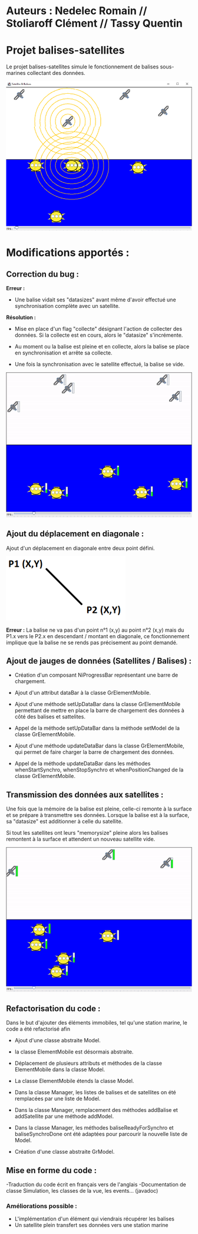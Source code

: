 
# Auteurs : Nedelec Romain // Stoliaroff Clément // Tassy Quentin

# Projet balises-satellites
Le projet balises-satellites simule le fonctionnement de balises sous-marines collectant des données.

![alt text](./screenshots/ancienneVersion.png "img1")

# Modifications apportés :
## Correction du bug : 

**Erreur :**

- Une balise vidait ses "datasizes" avant même d'avoir effectué une synchronisation complète avec un satellite.

**Résolution :**

- Mise en place d'un flag "collecte" désignant l'action de collecter des données. Si la collecte est en cours, alors le "datasize" s'incrémente.

- Au moment ou la balise est pleine et en collecte, alors la balise se place en synchronisation et arrête sa collecte. 

- Une fois la synchronisation avec le satellite effectué, la balise se vide.

![alt text](./screenshots/satellites-balises.gif "img2")

## Ajout du déplacement en diagonale :
Ajout d'un déplacement en diagonale entre deux point défini.

![alt text](./screenshots/Diagonale.png "img3")

**Erreur :**
La balise ne va pas d'un point n°1 (x,y) au point n°2 (x,y) mais du P1.x vers le P2.x en descendant / montant en diagonale, ce fonctionnement implique que la balise ne se rends pas précisement au point demandé.

## Ajout de jauges de données (Satellites / Balises) :

- Création d'un composant NiProgressBar représentant une barre de chargement.

- Ajout d'un attribut dataBar à la classe GrElementMobile.

- Ajout d'une méthode setUpDataBar dans la classe GrElementMobile permettant de mettre en place la barre de chargement des données à côté des balises et sattelites.

- Appel de la méthode setUpDataBar dans la méthode setModel de la classe GrElementMobile.

- Ajout d'une méthode updateDataBar dans la classe GrElementMobile, qui permet de faire charger la barre de chargement des données.

- Appel de la méthode updateDataBar dans les méthodes whenStartSynchro, whenStopSynchro et whenPositionChanged de la classe GrElementMobile.

## Transmission des données aux satellites :
Une fois que la mémoire de la balise est pleine, celle-ci remonte à la surface et se prépare à transmettre ses données. Lorsque la balise est à la surface, sa "datasize" est additionner à celle du satellite.

Si tout les satellites ont leurs "memorysize" pleine alors les balises remontent à la surface et attendent un nouveau satellite vide. 

![alt text](./screenshots/fullmemory.gif "img4")

## Refactorisation du code :

Dans le but d'ajouter des éléments immobiles, tel qu'une station marine,  le code a été refactorisé afin

- Ajout d'une classe abstraite Model.

- la classe ElementMobile est désormais abstraite.

- Déplacement de plusieurs attributs et méthodes de la classe ElementMobile dans la classe Model.

- La classe ElementMobile étends la classe Model.

- Dans la classe Manager, les listes de balises et de satellites on été remplacées par une liste de Model.

- Dans la classe Manager, remplacement des méthodes addBalise et addSatellite par une méthode addModel.

- Dans la classe Manager, les méthodes baliseReadyForSynchro et baliseSynchroDone ont été adaptées pour parcourir la nouvelle liste de Model.

- Création d'une classe abstraite GrModel.

## Mise en forme du code :
-Traduction du code écrit en français vers de l'anglais
-Documentation de classe Simulation, les classes de la vue, les events... (javadoc)

### Améliorations possible :
- L'implémentation d'un élément qui viendrais récupérer les balises
- Un satellite plein transfert ses données vers une station marine
